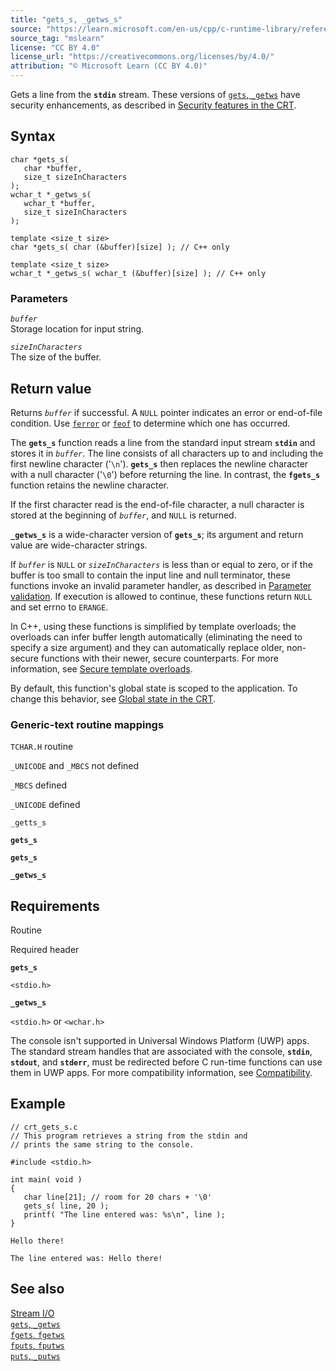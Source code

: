 ```yaml
---
title: "gets_s, _getws_s"
source: "https://learn.microsoft.com/en-us/cpp/c-runtime-library/reference/gets-s-getws-s?view=msvc-170"
source_tag: "mslearn"
license: "CC BY 4.0"
license_url: "https://creativecommons.org/licenses/by/4.0/"
attribution: "© Microsoft Learn (CC BY 4.0)"
---
```

Gets a line from the **`stdin`** stream. These versions of [`gets`, `_getws`](https://learn.microsoft.com/en-us/cpp/c-runtime-library/gets-getws?view=msvc-170) have security enhancements, as described in [Security features in the CRT](https://learn.microsoft.com/en-us/cpp/c-runtime-library/security-features-in-the-crt?view=msvc-170).

## Syntax

```
char *gets_s(
   char *buffer,
   size_t sizeInCharacters
);
wchar_t *_getws_s(
   wchar_t *buffer,
   size_t sizeInCharacters
);
```

```
template <size_t size>
char *gets_s( char (&buffer)[size] ); // C++ only

template <size_t size>
wchar_t *_getws_s( wchar_t (&buffer)[size] ); // C++ only
```

### Parameters

_`buffer`_  
Storage location for input string.

_`sizeInCharacters`_  
The size of the buffer.

## Return value

Returns _`buffer`_ if successful. A `NULL` pointer indicates an error or end-of-file condition. Use [`ferror`](https://learn.microsoft.com/en-us/cpp/c-runtime-library/reference/ferror?view=msvc-170) or [`feof`](https://learn.microsoft.com/en-us/cpp/c-runtime-library/reference/feof?view=msvc-170) to determine which one has occurred.

The **`gets_s`** function reads a line from the standard input stream **`stdin`** and stores it in _`buffer`_. The line consists of all characters up to and including the first newline character ('`\n`'). **`gets_s`** then replaces the newline character with a null character ('`\0`') before returning the line. In contrast, the **`fgets_s`** function retains the newline character.

If the first character read is the end-of-file character, a null character is stored at the beginning of _`buffer`_, and `NULL` is returned.

**`_getws_s`** is a wide-character version of **`gets_s`**; its argument and return value are wide-character strings.

If _`buffer`_ is `NULL` or _`sizeInCharacters`_ is less than or equal to zero, or if the buffer is too small to contain the input line and null terminator, these functions invoke an invalid parameter handler, as described in [Parameter validation](https://learn.microsoft.com/en-us/cpp/c-runtime-library/parameter-validation?view=msvc-170). If execution is allowed to continue, these functions return `NULL` and set errno to `ERANGE`.

In C++, using these functions is simplified by template overloads; the overloads can infer buffer length automatically (eliminating the need to specify a size argument) and they can automatically replace older, non-secure functions with their newer, secure counterparts. For more information, see [Secure template overloads](https://learn.microsoft.com/en-us/cpp/c-runtime-library/secure-template-overloads?view=msvc-170).

By default, this function's global state is scoped to the application. To change this behavior, see [Global state in the CRT](https://learn.microsoft.com/en-us/cpp/c-runtime-library/global-state?view=msvc-170).

### Generic-text routine mappings

`TCHAR.H` routine

`_UNICODE` and `_MBCS` not defined

`_MBCS` defined

`_UNICODE` defined

`_getts_s`

**`gets_s`**

**`gets_s`**

**`_getws_s`**

## Requirements

Routine

Required header

**`gets_s`**

`<stdio.h>`

**`_getws_s`**

`<stdio.h>` or `<wchar.h>`

The console isn't supported in Universal Windows Platform (UWP) apps. The standard stream handles that are associated with the console, **`stdin`**, **`stdout`**, and **`stderr`**, must be redirected before C run-time functions can use them in UWP apps. For more compatibility information, see [Compatibility](https://learn.microsoft.com/en-us/cpp/c-runtime-library/compatibility?view=msvc-170).

## Example

```
// crt_gets_s.c
// This program retrieves a string from the stdin and
// prints the same string to the console.

#include <stdio.h>

int main( void )
{
   char line[21]; // room for 20 chars + '\0'
   gets_s( line, 20 );
   printf( "The line entered was: %s\n", line );
}
```

```
Hello there!
```

```
The line entered was: Hello there!
```

## See also

[Stream I/O](https://learn.microsoft.com/en-us/cpp/c-runtime-library/stream-i-o?view=msvc-170)  
[`gets`, `_getws`](https://learn.microsoft.com/en-us/cpp/c-runtime-library/gets-getws?view=msvc-170)  
[`fgets`, `fgetws`](https://learn.microsoft.com/en-us/cpp/c-runtime-library/reference/fgets-fgetws?view=msvc-170)  
[`fputs`, `fputws`](https://learn.microsoft.com/en-us/cpp/c-runtime-library/reference/fputs-fputws?view=msvc-170)  
[`puts`, `_putws`](https://learn.microsoft.com/en-us/cpp/c-runtime-library/reference/puts-putws?view=msvc-170)